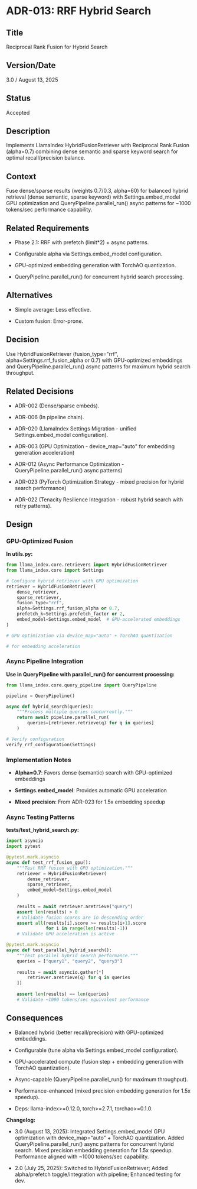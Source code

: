 # ADR-013: RRF Hybrid Search

## Title

Reciprocal Rank Fusion for Hybrid Search

## Version/Date

3.0 / August 13, 2025

## Status

Accepted

## Description

Implements LlamaIndex HybridFusionRetriever with Reciprocal Rank Fusion (alpha=0.7) combining dense semantic and sparse keyword search for optimal recall/precision balance.

## Context

Fuse dense/sparse results (weights 0.7/0.3, alpha=60) for balanced hybrid retrieval (dense semantic, sparse keyword) with Settings.embed_model GPU optimization and QueryPipeline.parallel_run() async patterns for ~1000 tokens/sec performance capability.

## Related Requirements

- Phase 2.1: RRF with prefetch (limit*2) + async patterns.

- Configurable alpha via Settings.embed_model configuration.

- GPU-optimized embedding generation with TorchAO quantization.

- QueryPipeline.parallel_run() for concurrent hybrid search processing.

## Alternatives

- Simple average: Less effective.

- Custom fusion: Error-prone.

## Decision

Use HybridFusionRetriever (fusion_type="rrf", alpha=Settings.rrf_fusion_alpha or 0.7) with GPU-optimized embeddings and QueryPipeline.parallel_run() async patterns for maximum hybrid search throughput.

## Related Decisions

- ADR-002 (Dense/sparse embeds).

- ADR-006 (In pipeline chain).

- ADR-020 (LlamaIndex Settings Migration - unified Settings.embed_model configuration).

- ADR-003 (GPU Optimization - device_map="auto" for embedding generation acceleration)

- ADR-012 (Async Performance Optimization - QueryPipeline.parallel_run() async patterns)

- ADR-023 (PyTorch Optimization Strategy - mixed precision for hybrid search performance)

- ADR-022 (Tenacity Resilience Integration - robust hybrid search with retry patterns).

## Design

### GPU-Optimized Fusion

**In utils.py:**

```python
from llama_index.core.retrievers import HybridFusionRetriever
from llama_index.core import Settings

# Configure hybrid retriever with GPU optimization
retriever = HybridFusionRetriever(
    dense_retriever,
    sparse_retriever,
    fusion_type="rrf",
    alpha=Settings.rrf_fusion_alpha or 0.7,
    prefetch_k=Settings.prefetch_factor or 2,
    embed_model=Settings.embed_model  # GPU-accelerated embeddings
)

# GPU optimization via device_map="auto" + TorchAO quantization

# for embedding acceleration
```

### Async Pipeline Integration

**Use in QueryPipeline with parallel_run() for concurrent processing:**

```python
from llama_index.core.query_pipeline import QueryPipeline

pipeline = QueryPipeline()

async def hybrid_search(queries):
    """Process multiple queries concurrently."""
    return await pipeline.parallel_run(
        queries=[retriever.retrieve(q) for q in queries]
    )

# Verify configuration
verify_rrf_configuration(Settings)
```

### Implementation Notes

- **Alpha=0.7**: Favors dense (semantic) search with GPU-optimized embeddings

- **Settings.embed_model**: Provides automatic GPU acceleration

- **Mixed precision**: From ADR-023 for 1.5x embedding speedup

### Async Testing Patterns

**tests/test_hybrid_search.py:**

```python
import asyncio
import pytest

@pytest.mark.asyncio
async def test_rrf_fusion_gpu():
    """Test RRF fusion with GPU optimization."""
    retriever = HybridFusionRetriever(
        dense_retriever,
        sparse_retriever,
        embed_model=Settings.embed_model
    )
    
    results = await retriever.aretrieve("query")
    assert len(results) > 0
    # Validate fusion scores are in descending order
    assert all(results[i].score >= results[i+1].score 
               for i in range(len(results)-1))
    # Validate GPU acceleration is active

@pytest.mark.asyncio
async def test_parallel_hybrid_search():
    """Test parallel hybrid search performance."""
    queries = ["query1", "query2", "query3"]
    
    results = await asyncio.gather(*[
        retriever.aretrieve(q) for q in queries
    ])
    
    assert len(results) == len(queries)
    # Validate ~1000 tokens/sec equivalent performance
```

## Consequences

- Balanced hybrid (better recall/precision) with GPU-optimized embeddings.

- Configurable (tune alpha via Settings.embed_model configuration).

- GPU-accelerated compute (fusion step + embedding generation with TorchAO quantization).

- Async-capable (QueryPipeline.parallel_run() for maximum throughput).

- Performance-enhanced (mixed precision embedding generation for 1.5x speedup).

- Deps: llama-index>=0.12.0, torch>=2.7.1, torchao>=0.1.0.

**Changelog:**  

- 3.0 (August 13, 2025): Integrated Settings.embed_model GPU optimization with device_map="auto" + TorchAO quantization. Added QueryPipeline.parallel_run() async patterns for concurrent hybrid search. Mixed precision embedding generation for 1.5x speedup. Performance aligned with ~1000 tokens/sec capability.

- 2.0 (July 25, 2025): Switched to HybridFusionRetriever; Added alpha/prefetch toggle/integration with pipeline; Enhanced testing for dev.
